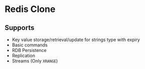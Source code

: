 # Redis Clone

## Supports

- Key value storage/retrieval/update for strings type with expiry
- Basic commands
- RDB Persistence
- Replication
- Streams (Only `XRANGE`)

